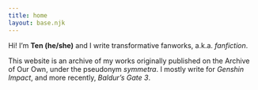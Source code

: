 ```yaml
---
title: home
layout: base.njk
---
```


Hi! I’m **Ten (he/she)** and I write transformative fanworks, a.k.a. *fanfiction*.

This website is an archive of my works originally published on the Archive of Our Own, under the pseudonym *symmetra*. I mostly write for *Genshin Impact*, and more recently, *Baldur’s Gate 3*.